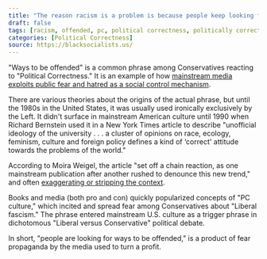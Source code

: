 ```yaml
---
title: "The reason racism is a problem is because people keep looking for ways to be offended"
draft: false
tags: [racism, offended, pc, political correctness, politically correct]
categories: [Political Correctness]
source: https://blacksocialists.us/
---
```


"Ways to be offended" is a common phrase among Conservatives reacting to "Political Correctness." It is an example of how [mainstream media exploits public fear and hatred as a social control mechanism](http://citeseerx.ist.psu.edu/viewdoc/download?doi=10.1.1.458.4091&rep=rep1&type=pdf).  
  
There are various theories about the origins of the actual phrase, but until the 1980s in the United States, it was usually used ironically exclusively by the Left. It didn't surface in mainstream American culture until 1990 when Richard Bernstein used it in a New York Times article to describe "unofficial ideology of the university . . . a cluster of opinions on race, ecology, feminism, culture and foreign policy defines a kind of ‘correct' attitude towards the problems of the world."  
  
According to Moira Weigel, the article "set off a chain reaction, as one mainstream publication after another rushed to denounce this new trend," and often [exaggerating or stripping the context](https://www.theguardian.com/us-news/2016/nov/30/political-correctness-how-the-right-invented-phantom-enemy-donald-trump).  
  
Books and media (both pro and con) quickly popularized concepts of "PC culture," which incited and spread fear among Conservatives about "Liberal fascism." The phrase entered mainstream U.S. culture as a trigger phrase in dichotomous "Liberal versus Conservative" political debate.  
  
In short, "people are looking for ways to be offended," is a product of fear propaganda by the media used to turn a profit.

